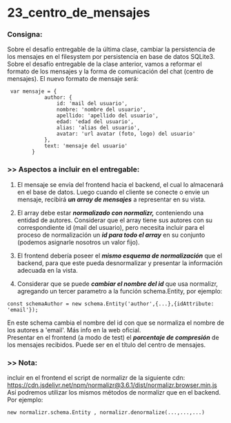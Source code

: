 # 23_centro_de_mensajes

### Consigna:  

Sobre el desafío entregable de la última clase, cambiar la persistencia de los mensajes en el filesystem por persistencia en base de datos SQLite3.
Sobre el desafío entregable de la clase anterior, vamos a reformar el formato de los mensajes y la forma de comunicación del chat (centro de mensajes).
El nuevo formato de mensaje será:

```
 var mensaje = { 
            author: {
                id: 'mail del usuario', 
                nombre: 'nombre del usuario', 
                apellido: 'apellido del usuario', 
                edad: 'edad del usuario', 
                alias: 'alias del usuario',
                avatar: 'url avatar (foto, logo) del usuario'
            },
            text: 'mensaje del usuario'
        }
```

### >> Aspectos a incluir en el entregable: 
1. El mensaje se envía del frontend hacia el backend, el cual lo almacenará en el base de datos. Luego cuando el cliente se conecte o envie un mensaje, recibirá ***un array de mensajes*** a representar en su vista. 

2. El array debe estar ***normalizado con normalizr,*** conteniendo una entidad de autores. Considerar que el array tiene sus autores con su correspondiente id (mail del usuario), pero necesita incluir para el proceso de normalización un ***id para todo el array*** en su conjunto (podemos asignarle nosotros un valor fijo).

3. El frontend debería poseer el ***mismo esquema de normalización*** que el backend, para que este pueda desnormalizar y presentar la información adecuada en la vista.

4. Considerar que se puede ***cambiar el nombre del id*** que usa normalizr, agregando un tercer parametro a la función schema.Entity, por ejemplo:

```
const schemaAuthor = new schema.Entity('author',{...},{idAttribute: 'email'});
```
En este schema cambia el nombre del id con que se normaliza el nombre de los autores a 'email'. Más info en la web oficial.  
Presentar en el frontend (a modo de test) el ***porcentaje de compresión*** de los mensajes recibidos. Puede ser en el título del centro de mensajes.


### >> Nota: 
incluir en el frontend el script de normalizr de la siguiente cdn: https://cdn.jsdelivr.net/npm/normalizr@3.6.1/dist/normalizr.browser.min.js
Así podremos utilizar los mismos métodos de normalizr que en el backend. Por ejemplo:  
```
new normalizr.schema.Entity , normalizr.denormalize(...,...,...)
```